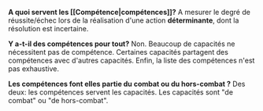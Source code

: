 **A quoi servent les [[Compétence|compétences]]?** A mesurer le degré de réussite/échec lors de la réalisation d'une action **déterminante**, dont la résolution est incertaine.

**Y a-t-il des compétences pour tout?** Non. Beaucoup de capacités ne nécessitent pas de compétence.  Certaines capacités partagent des compétences avec d'autres capacités. Enfin, la liste des compétences n'est pas exhaustive. 

**Les compétences font elles partie du combat ou du hors-combat ?** Des deux: les compétences servent les capacités. Les capacités sont "de combat" ou "de hors-combat".